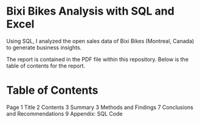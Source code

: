 # Bixi Bikes Analysis with SQL and Excel
Using SQL, I analyzed the open sales data of Bixi Bikes (Montreal, Canada) to generate business insights.

The report is contained in the PDF file within this repository.
Below is the table of contents for the report.

# Table of Contents

Page 1    Title
     2    Contents
     3    Summary
     3    Methods and Findings
     7    Conclusions and Recommendations
     9    Appendix: SQL Code
     
